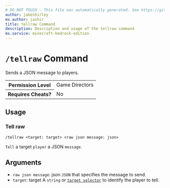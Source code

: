 ```yaml
---
# DO NOT TOUCH — This file was automatically generated. See https://github.com/mojang/minecraftapidocsgenerator to modify descriptions, examples, etc.
author: jakeshirley
ms.author: jashir
title: tellraw Command
description: Description and usage of the tellraw command
ms.service: minecraft-bedrock-edition
---
```

# `/tellraw` Command
Sends a JSON message to players.

<table>
  <tr>
    <th>Permission Level</th>
    <td>Game Directors</td>
  </tr>
  <tr>
    <th>Requires Cheats?</th>
    <td>No</td>
  </tr>
</table>

## Usage
### Tell raw
`/tellraw <target: target> <raw json message: json>`

`Tell` a target `player` a JSON `message`.

## Arguments
- `raw json message`: json
`JSON` that specifies the message to send.
- `target`: target
A `string` or [`target selector`](https://learn.microsoft.com/minecraft/creator/documents/commandsintroduction#target-selectors) to identify the player to tell.
